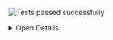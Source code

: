 ![Tests passed successfully](https://img.shields.io/badge/tests-67%20passed%2C%2012%20skipped-success)

<details><summary>Open Details</summary>
<p>

## ✅ <a id='user-content-r0' href='#r0'>fixtures/external/SilentNotes.trx</a>
|Total|Passed|Failed|Skipped|Time|
|---:|---:|---:|---:|---:|
|79|67✅|-|12⚪|1s|

<details><summary>Open Suit Details</summary>
<p>

|Test suite|Passed|Failed|Skipped|Time|
|:---|---:|---:|---:|---:|
|[VanillaCloudStorageClientTest.CloudStorageCredentialsTest](#r0s0)|6✅|-|-|30ms|
|[VanillaCloudStorageClientTest.CloudStorageProviders.DropboxCloudStorageClientTest](#r0s1)|2✅|-|3⚪|101ms|
|[VanillaCloudStorageClientTest.CloudStorageProviders.FtpCloudStorageClientTest](#r0s2)|4✅|-|3⚪|166ms|
|[VanillaCloudStorageClientTest.CloudStorageProviders.GmxCloudStorageClientTest](#r0s3)|2✅|-|-|7ms|
|[VanillaCloudStorageClientTest.CloudStorageProviders.GoogleCloudStorageClientTest](#r0s4)|1✅|-|3⚪|40ms|
|[VanillaCloudStorageClientTest.CloudStorageProviders.OnedriveCloudStorageClientTest](#r0s5)|1✅|-|3⚪|15ms|
|[VanillaCloudStorageClientTest.CloudStorageProviders.WebdavCloudStorageClientTest](#r0s6)|5✅|-|-|16ms|
|[VanillaCloudStorageClientTest.CloudStorageTokenTest](#r0s7)|9✅|-|-|0ms|
|[VanillaCloudStorageClientTest.OAuth2.AuthorizationResponseErrorTest](#r0s8)|3✅|-|-|3ms|
|[VanillaCloudStorageClientTest.OAuth2.OAuth2UtilsTest](#r0s9)|9✅|-|-|12ms|
|[VanillaCloudStorageClientTest.OAuth2CloudStorageClientTest](#r0s10)|5✅|-|-|13ms|
|[VanillaCloudStorageClientTest.SecureStringExtensionsTest](#r0s11)|7✅|-|-|0ms|
|[VanillaCloudStorageClientTest.SerializeableCloudStorageCredentialsTest](#r0s12)|13✅|-|-|43ms|

</p>
</details>


<details><summary>Open Tests Detail</summary>
<p>

#### ✅ <a id='user-content-r0s0' href='#r0s0'>VanillaCloudStorageClientTest.CloudStorageCredentialsTest</a>
```
✅ AreEqualWorksWithDifferentPassword
✅ AreEqualWorksWithSameContent
✅ CorrectlyConvertsSecureStringToString
✅ CorrectlyConvertsStringToSecureString
✅ ValidateAcceptsValidCredentials
✅ ValidateRejectsInvalidCredentials
```
#### ✅ <a id='user-content-r0s1' href='#r0s1'>VanillaCloudStorageClientTest.CloudStorageProviders.DropboxCloudStorageClientTest</a>
```
✅ FileLifecycleWorks
⚪ ReallyDoFetchToken
⚪ ReallyDoOpenAuthorizationPageInBrowser
⚪ ReallyDoRefreshToken
✅ ThrowsAccessDeniedExceptionWithInvalidToken
```
#### ✅ <a id='user-content-r0s2' href='#r0s2'>VanillaCloudStorageClientTest.CloudStorageProviders.FtpCloudStorageClientTest</a>
```
✅ FileLifecycleWorks
✅ SanitizeCredentials_ChangesInvalidPrefix
✅ SecureSslConnectionWorks
✅ ThrowsWithHttpInsteadOfFtp
⚪ ThrowsWithInvalidPassword
⚪ ThrowsWithInvalidUrl
⚪ ThrowsWithInvalidUsername
```
#### ✅ <a id='user-content-r0s3' href='#r0s3'>VanillaCloudStorageClientTest.CloudStorageProviders.GmxCloudStorageClientTest</a>
```
✅ ChoosesCorrectUrlForGmxComEmail
✅ ChoosesCorrectUrlForGmxNetEmail
```
#### ✅ <a id='user-content-r0s4' href='#r0s4'>VanillaCloudStorageClientTest.CloudStorageProviders.GoogleCloudStorageClientTest</a>
```
✅ FileLifecycleWorks
⚪ ReallyDoFetchToken
⚪ ReallyDoOpenAuthorizationPageInBrowser
⚪ ReallyDoRefreshToken
```
#### ✅ <a id='user-content-r0s5' href='#r0s5'>VanillaCloudStorageClientTest.CloudStorageProviders.OnedriveCloudStorageClientTest</a>
```
✅ FileLifecycleWorks
⚪ ReallyDoFetchToken
⚪ ReallyDoOpenAuthorizationPageInBrowser
⚪ ReallyDoRefreshToken
```
#### ✅ <a id='user-content-r0s6' href='#r0s6'>VanillaCloudStorageClientTest.CloudStorageProviders.WebdavCloudStorageClientTest</a>
```
✅ FileLifecycleWorks
✅ ParseGmxWebdavResponseCorrectly
✅ ParseStratoWebdavResponseCorrectly
✅ ThrowsWithInvalidPath
✅ ThrowsWithInvalidUsername
```
#### ✅ <a id='user-content-r0s7' href='#r0s7'>VanillaCloudStorageClientTest.CloudStorageTokenTest</a>
```
✅ AreEqualWorksWithNullDate
✅ AreEqualWorksWithSameContent
✅ NeedsRefreshReturnsFalseForTokenFlow
✅ NeedsRefreshReturnsFalseIfNotExpired
✅ NeedsRefreshReturnsTrueIfExpired
✅ NeedsRefreshReturnsTrueIfNoExpirationDate
✅ SetExpiryDateBySecondsWorks
✅ SetExpiryDateBySecondsWorksWithNull
✅ SetExpiryDateBySecondsWorksWithVeryShortPeriod
```
#### ✅ <a id='user-content-r0s8' href='#r0s8'>VanillaCloudStorageClientTest.OAuth2.AuthorizationResponseErrorTest</a>
```
✅ ParsesAllErrorCodesCorrectly
✅ ParsesNullErrorCodeCorrectly
✅ ParsesUnknownErrorCodeCorrectly
```
#### ✅ <a id='user-content-r0s9' href='#r0s9'>VanillaCloudStorageClientTest.OAuth2.OAuth2UtilsTest</a>
```
✅ BuildAuthorizationRequestUrlEscapesParameters
✅ BuildAuthorizationRequestUrlLeavesOutOptionalParameters
✅ BuildAuthorizationRequestUrlThrowsWithMissingRedirectUrlForTokenFlow
✅ BuildAuthorizationRequestUrlUsesAllParameters
✅ BuildAuthorizationRequestUrlUsesCodeVerifier
✅ ParseRealWorldDropboxRejectResponse
✅ ParseRealWorldDropboxSuccessResponse
✅ ParseRealWorldGoogleRejectResponse
✅ ParseRealWorldGoogleSuccessResponse
```
#### ✅ <a id='user-content-r0s10' href='#r0s10'>VanillaCloudStorageClientTest.OAuth2CloudStorageClientTest</a>
```
✅ BuildOAuth2AuthorizationRequestUrlWorks
✅ FetchTokenCanInterpretGoogleResponse
✅ FetchTokenReturnsNullForDeniedAccess
✅ FetchTokenThrowsWithWrongState
✅ RefreshTokenCanInterpretGoogleResponse
```
#### ✅ <a id='user-content-r0s11' href='#r0s11'>VanillaCloudStorageClientTest.SecureStringExtensionsTest</a>
```
✅ AreEqualsWorksCorrectly
✅ CorrectlyConvertsSecureStringToString
✅ CorrectlyConvertsSecureStringToUnicodeBytes
✅ CorrectlyConvertsSecureStringToUtf8Bytes
✅ CorrectlyConvertsStringToSecureString
✅ CorrectlyConvertsUnicodeBytesToSecureString
✅ CorrectlyConvertsUtf8BytesToSecureString
```
#### ✅ <a id='user-content-r0s12' href='#r0s12'>VanillaCloudStorageClientTest.SerializeableCloudStorageCredentialsTest</a>
```
✅ DecryptAfterDesrializationCanReadAllPropertiesBack
✅ DecryptAfterDesrializationRespectsNullProperties
✅ EncryptBeforeSerializationProtectsAllNecessaryProperties
✅ EncryptBeforeSerializationRespectsNullProperties
✅ SerializedDatacontractCanBeReadBack
✅ SerializedDatacontractDoesNotContainNullProperties
✅ SerializedDatacontractDoesNotContainPlaintextData
✅ SerializedJsonCanBeReadBack
✅ SerializedJsonDoesNotContainNullProperties
✅ SerializedJsonDoesNotContainPlaintextData
✅ SerializedXmlCanBeReadBack
✅ SerializedXmlDoesNotContainNullProperties
✅ SerializedXmlDoesNotContainPlaintextData
```

</p>
</details>


</p>
</details>
